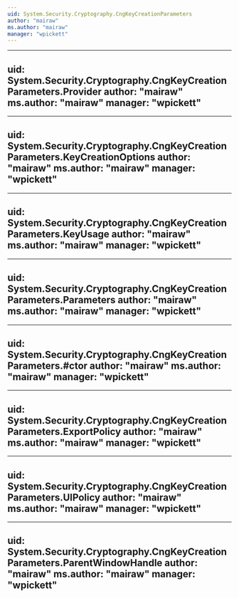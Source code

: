 ```yaml
---
uid: System.Security.Cryptography.CngKeyCreationParameters
author: "mairaw"
ms.author: "mairaw"
manager: "wpickett"
---
```


---
uid: System.Security.Cryptography.CngKeyCreationParameters.Provider
author: "mairaw"
ms.author: "mairaw"
manager: "wpickett"
---

---
uid: System.Security.Cryptography.CngKeyCreationParameters.KeyCreationOptions
author: "mairaw"
ms.author: "mairaw"
manager: "wpickett"
---

---
uid: System.Security.Cryptography.CngKeyCreationParameters.KeyUsage
author: "mairaw"
ms.author: "mairaw"
manager: "wpickett"
---

---
uid: System.Security.Cryptography.CngKeyCreationParameters.Parameters
author: "mairaw"
ms.author: "mairaw"
manager: "wpickett"
---

---
uid: System.Security.Cryptography.CngKeyCreationParameters.#ctor
author: "mairaw"
ms.author: "mairaw"
manager: "wpickett"
---

---
uid: System.Security.Cryptography.CngKeyCreationParameters.ExportPolicy
author: "mairaw"
ms.author: "mairaw"
manager: "wpickett"
---

---
uid: System.Security.Cryptography.CngKeyCreationParameters.UIPolicy
author: "mairaw"
ms.author: "mairaw"
manager: "wpickett"
---

---
uid: System.Security.Cryptography.CngKeyCreationParameters.ParentWindowHandle
author: "mairaw"
ms.author: "mairaw"
manager: "wpickett"
---

